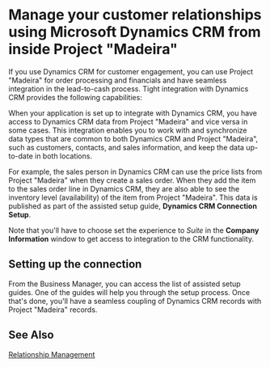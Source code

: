 <properties
                pageTitle="Manage your customer relationships using Microsoft Dynamics CRM from inside Project “Madeira” | Project “Madeira”"
                description="Describes the capabilities when you set up a conenction between Project “Madeira” and Dynamics CRM"
                services="project-madeira"
                documentationCenter=""
                authors="edupont"
/>
<tags
    ms.service="project-madeira"
    ms.topic="article"
    ms.devlang="na"
    ms.tgt_pltfrm="na"
    ms.workload="na"
    ms.date="09/12/2016"
    ms.author="edupont04" />

# Manage your customer relationships using Microsoft Dynamics CRM from inside Project "Madeira"
If you use Dynamics CRM for customer engagement, you can use Project "Madeira" for order processing and financials and have seamless integration in the lead-to-cash process. Tight integration with  Dynamics CRM provides the following capabilities:

When your application is set up to integrate with Dynamics CRM, you have access to Dynamics CRM data from Project "Madeira" and vice versa in some cases. This integration enables you to work with and synchronize data types that are common to both Dynamics CRM and Project "Madeira", such as customers, contacts, and sales information, and keep the data up\-to\-date in both locations.  

For example, the sales person in Dynamics CRM can use the price lists from Project "Madeira" when they create a sales order. When they add the item to the sales order line in Dynamics CRM, they are also able to see the inventory level (availability) of the item from Project "Madeira". This data is published as part of the assisted setup guide, **Dynamics CRM Connection Setup**.  

Note that you'll have to choose set the experience to *Suite* in the **Company Information** window to get access to integration to the CRM functionality.  

## Setting up the connection
From the Business Manager, you can access the list of assisted setup guides. One of the guides will help you through the setup process. Once that's done, you'll have a seamless coupling of Dynamics CRM records with Project "Madeira" records.  

## See Also
[Relationship Management](marketing-relationship-management.md)  
